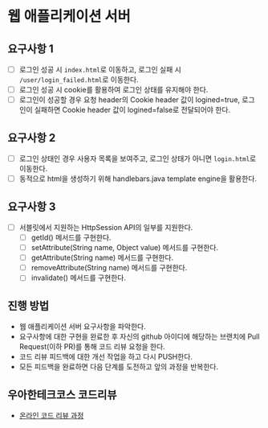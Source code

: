 # 웹 애플리케이션 서버

## 요구사항 1
- [ ] 로그인 성공 시 `index.html`로 이동하고, 로그인 실패 시 `/user/login_failed.html`로 이동한다. 
- [ ] 로그인 성공 시 cookie를 활용하여 로그인 상태를 유지해야 한다.
- [ ] 로그인이 성공할 경우 요청 header의 Cookie header 값이 logined=true, 로그인이 실패하면 Cookie header 값이 logined=false로 전달되어야 한다.

## 요구사항 2
- [ ] 로그인 상태인 경우 사용자 목록을 보여주고, 로그인 상태가 아니면 `login.html`로 이동한다.
- [ ] 동적으로 html을 생성하기 위해 handlebars.java template engine을 활용한다.

## 요구사항 3
- [ ] 서블릿에서 지원하는 HttpSession API의 일부를 지원한다.
    - [ ] getId() 메서드를 구현한다.
    - [ ] setAttribute(String name, Object value) 메서드를 구현한다.
    - [ ] getAttribute(String name) 메서드를 구현한다.
    - [ ] removeAttribute(String name) 메서드를 구현한다.
    - [ ] invalidate() 메서드를 구현한다.

## 진행 방법
* 웹 애플리케이션 서버 요구사항을 파악한다.
* 요구사항에 대한 구현을 완료한 후 자신의 github 아이디에 해당하는 브랜치에 Pull Request(이하 PR)를 통해 코드 리뷰 요청을 한다.
* 코드 리뷰 피드백에 대한 개선 작업을 하고 다시 PUSH한다.
* 모든 피드백을 완료하면 다음 단계를 도전하고 앞의 과정을 반복한다.

## 우아한테크코스 코드리뷰
* [온라인 코드 리뷰 과정](https://github.com/woowacourse/woowacourse-docs/blob/master/maincourse/README.md)